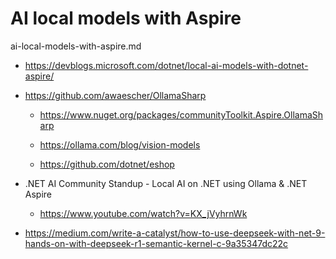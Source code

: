 # AI local models with Aspire

ai-local-models-with-aspire.md

*   https://devblogs.microsoft.com/dotnet/local-ai-models-with-dotnet-aspire/

*   https://github.com/awaescher/OllamaSharp

    *   https://www.nuget.org/packages/communityToolkit.Aspire.OllamaSharp

    *   https://ollama.com/blog/vision-models

    *   https://github.com/dotnet/eshop

*   .NET AI Community Standup - Local AI on .NET using Ollama & .NET Aspire

    *   https://www.youtube.com/watch?v=KX_jVyhrnWk

*   https://medium.com/write-a-catalyst/how-to-use-deepseek-with-net-9-hands-on-with-deepseek-r1-semantic-kernel-c-9a35347dc22c